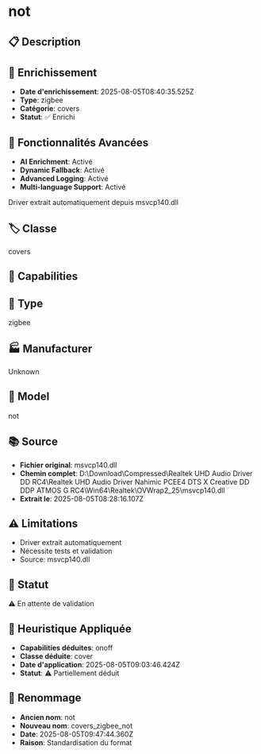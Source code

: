 # not

## 📋 Description

## 🔧 Enrichissement
- **Date d'enrichissement**: 2025-08-05T08:40:35.525Z
- **Type**: zigbee
- **Catégorie**: covers
- **Statut**: ✅ Enrichi

## 🚀 Fonctionnalités Avancées
- **AI Enrichment**: Activé
- **Dynamic Fallback**: Activé
- **Advanced Logging**: Activé
- **Multi-language Support**: Activé

Driver extrait automatiquement depuis msvcp140.dll

## 🏷️ Classe
covers

## 🔧 Capabilities


## 📡 Type
zigbee

## 🏭 Manufacturer
Unknown

## 📱 Model
not

## 📚 Source
- **Fichier original**: msvcp140.dll
- **Chemin complet**: D:\Download\Compressed\Realtek UHD Audio Driver DD RC4\Realtek UHD Audio Driver Nahimic PCEE4 DTS X Creative DD DDP ATMOS G RC4\Win64\Realtek\OVWrap2_25\msvcp140.dll
- **Extrait le**: 2025-08-05T08:28:16.107Z

## ⚠️ Limitations
- Driver extrait automatiquement
- Nécessite tests et validation
- Source: msvcp140.dll

## 🚀 Statut
⚠️ En attente de validation

## 🧠 Heuristique Appliquée
- **Capabilities déduites**: onoff
- **Classe déduite**: cover
- **Date d'application**: 2025-08-05T09:03:46.424Z
- **Statut**: ⚠️ Partiellement déduit

## 🔄 Renommage
- **Ancien nom**: not
- **Nouveau nom**: covers_zigbee_not
- **Date**: 2025-08-05T09:47:44.360Z
- **Raison**: Standardisation du format
